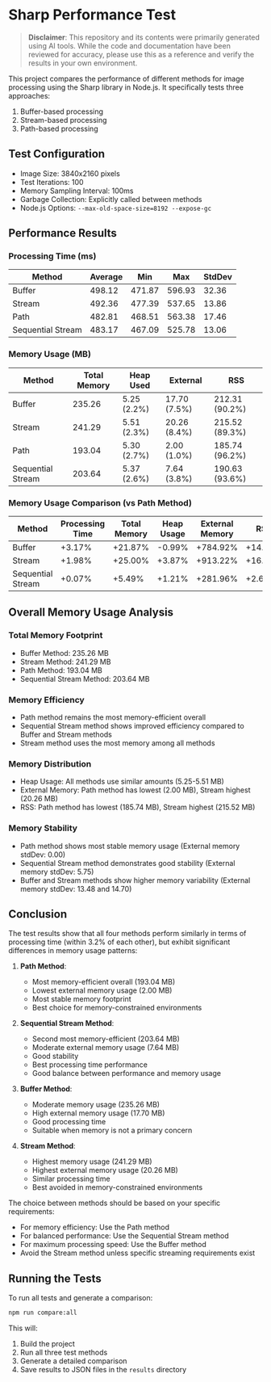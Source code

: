 # Sharp Performance Test

> **Disclaimer**: This repository and its contents were primarily generated using AI tools. While the code and documentation have been reviewed for accuracy, please use this as a reference and verify the results in your own environment.

This project compares the performance of different methods for image processing using the Sharp library in Node.js. It specifically tests three approaches:
1. Buffer-based processing
2. Stream-based processing
3. Path-based processing

## Test Configuration

- Image Size: 3840x2160 pixels
- Test Iterations: 100
- Memory Sampling Interval: 100ms
- Garbage Collection: Explicitly called between methods
- Node.js Options: `--max-old-space-size=8192 --expose-gc`

## Performance Results

### Processing Time (ms)

| Method | Average | Min | Max | StdDev |
|--------|---------|-----|-----|---------|
| Buffer | 498.12 | 471.87 | 596.93 | 32.36 |
| Stream | 492.36 | 477.39 | 537.65 | 13.86 |
| Path | 482.81 | 468.51 | 563.38 | 17.46 |
| Sequential Stream | 483.17 | 467.09 | 525.78 | 13.06 |

### Memory Usage (MB)

| Method | Total Memory | Heap Used | External | RSS |
|--------|--------------|-----------|----------|-----|
| Buffer | 235.26 | 5.25 (2.2%) | 17.70 (7.5%) | 212.31 (90.2%) |
| Stream | 241.29 | 5.51 (2.3%) | 20.26 (8.4%) | 215.52 (89.3%) |
| Path | 193.04 | 5.30 (2.7%) | 2.00 (1.0%) | 185.74 (96.2%) |
| Sequential Stream | 203.64 | 5.37 (2.6%) | 7.64 (3.8%) | 190.63 (93.6%) |

### Memory Usage Comparison (vs Path Method)

| Method | Processing Time | Total Memory | Heap Usage | External Memory | RSS |
|--------|----------------|--------------|------------|-----------------|-----|
| Buffer | +3.17% | +21.87% | -0.99% | +784.92% | +14.31% |
| Stream | +1.98% | +25.00% | +3.87% | +913.22% | +16.03% |
| Sequential Stream | +0.07% | +5.49% | +1.21% | +281.96% | +2.63% |

## Overall Memory Usage Analysis

### Total Memory Footprint
- Buffer Method: 235.26 MB
- Stream Method: 241.29 MB
- Path Method: 193.04 MB
- Sequential Stream Method: 203.64 MB

### Memory Efficiency
- Path method remains the most memory-efficient overall
- Sequential Stream method shows improved efficiency compared to Buffer and Stream methods
- Stream method uses the most memory among all methods

### Memory Distribution
- Heap Usage: All methods use similar amounts (5.25-5.51 MB)
- External Memory: Path method has lowest (2.00 MB), Stream highest (20.26 MB)
- RSS: Path method has lowest (185.74 MB), Stream highest (215.52 MB)

### Memory Stability
- Path method shows most stable memory usage (External memory stdDev: 0.00)
- Sequential Stream method demonstrates good stability (External memory stdDev: 5.75)
- Buffer and Stream methods show higher memory variability (External memory stdDev: 13.48 and 14.70)

## Conclusion

The test results show that all four methods perform similarly in terms of processing time (within 3.2% of each other), but exhibit significant differences in memory usage patterns:

1. **Path Method**:
   - Most memory-efficient overall (193.04 MB)
   - Lowest external memory usage (2.00 MB)
   - Most stable memory footprint
   - Best choice for memory-constrained environments

2. **Sequential Stream Method**:
   - Second most memory-efficient (203.64 MB)
   - Moderate external memory usage (7.64 MB)
   - Good stability
   - Best processing time performance
   - Good balance between performance and memory usage

3. **Buffer Method**:
   - Moderate memory usage (235.26 MB)
   - High external memory usage (17.70 MB)
   - Good processing time
   - Suitable when memory is not a primary concern

4. **Stream Method**:
   - Highest memory usage (241.29 MB)
   - Highest external memory usage (20.26 MB)
   - Similar processing time
   - Best avoided in memory-constrained environments

The choice between methods should be based on your specific requirements:
- For memory efficiency: Use the Path method
- For balanced performance: Use the Sequential Stream method
- For maximum processing speed: Use the Buffer method
- Avoid the Stream method unless specific streaming requirements exist

## Running the Tests

To run all tests and generate a comparison:

```bash
npm run compare:all
```

This will:
1. Build the project
2. Run all three test methods
3. Generate a detailed comparison
4. Save results to JSON files in the `results` directory 